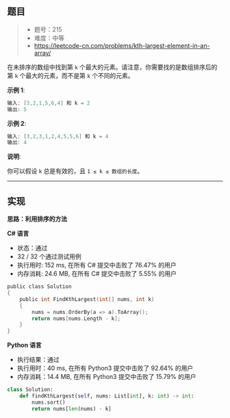 ## 题目

> - 题号：215
> - 难度：中等
> - https://leetcode-cn.com/problems/kth-largest-element-in-an-array/

在未排序的数组中找到第 `k` 个最大的元素。请注意，你需要找的是数组排序后的第 `k` 个最大的元素，而不是第 `k` 个不同的元素。

<b>示例 1</b>:
```c
输入: [3,2,1,5,6,4] 和 k = 2
输出: 5
```

<b>示例 2</b>:
```c
输入: [3,2,3,1,2,4,5,5,6] 和 k = 4
输出: 4
```

<b>说明</b>:

你可以假设 `k` 总是有效的，且 `1 ≤ k ≤ 数组的长度`。





---
## 实现

**思路：利用排序的方法**

**C# 语言**

- 状态：通过
- 32 / 32 个通过测试用例
- 执行用时: 152 ms, 在所有 C# 提交中击败了 76.47% 的用户
- 内存消耗: 24.6 MB, 在所有 C# 提交中击败了 5.55% 的用户

```c
public class Solution
{
    public int FindKthLargest(int[] nums, int k)
    {
        nums = nums.OrderBy(a => a).ToArray();
        return nums[nums.Length - k];
    }
}
```

**Python 语言**

- 执行结果：通过
- 执行用时：40 ms, 在所有 Python3 提交中击败了 92.64% 的用户
- 内存消耗：14.4 MB, 在所有 Python3 提交中击败了 15.79% 的用户

```python
class Solution:
    def findKthLargest(self, nums: List[int], k: int) -> int:
        nums.sort()
        return nums[len(nums) - k]
```
